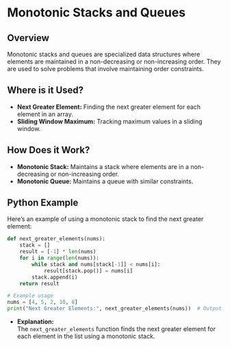 # **Monotonic Stacks and Queues**

## **Overview**

Monotonic stacks and queues are specialized data structures where elements are maintained in a non-decreasing or non-increasing order. They are used to solve problems that involve maintaining order constraints.

## **Where is it Used?**

- **Next Greater Element:** Finding the next greater element for each element in an array.
- **Sliding Window Maximum:** Tracking maximum values in a sliding window.

## **How Does it Work?**

- **Monotonic Stack:** Maintains a stack where elements are in a non-decreasing or non-increasing order.
- **Monotonic Queue:** Maintains a queue with similar constraints.

## **Python Example**

Here’s an example of using a monotonic stack to find the next greater element:

```python
def next_greater_elements(nums):
    stack = []
    result = [-1] * len(nums)
    for i in range(len(nums)):
        while stack and nums[stack[-1]] < nums[i]:
            result[stack.pop()] = nums[i]
        stack.append(i)
    return result

# Example usage
nums = [4, 5, 2, 10, 8]
print("Next Greater Elements:", next_greater_elements(nums))  # Output: [5, 10, 10, -1, -1]
```

- **Explanation:**  
  The `next_greater_elements` function finds the next greater element for each element in the list using a monotonic stack.

